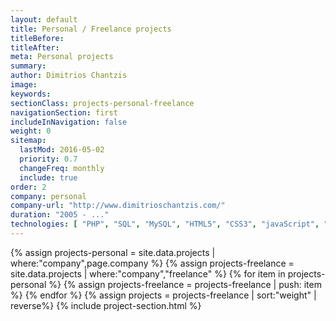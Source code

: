 ```yaml
---
layout: default
title: Personal / Freelance projects
titleBefore:
titleAfter:
meta: Personal projects
summary:
author: Dimitrios Chantzis
image:
keywords:
sectionClass: projects-personal-freelance
navigationSection: first
includeInNavigation: false
weight: 0
sitemap:
  lastMod: 2016-05-02
  priority: 0.7
  changeFreq: monthly
  include: true
order: 2
company: personal
company-url: "http://www.dimitrioschantzis.com/"
duration: "2005 - ..."
technologies: [ "PHP", "SQL", "MySQL", "HTML5", "CSS3", "javaScript", "AJAX", "jQuery", "Drupal7", "XML", "JSON", "Twig", "Git", "Markdown", "Wordpress", "YAML", "Liquid", "Jekyll" ]
---
```


{% assign projects-personal = site.data.projects | where:"company",page.company %}
{% assign projects-freelance = site.data.projects | where:"company","freelance" %}
{% for item in projects-personal %}
  {% assign projects-freelance = projects-freelance | push: item %}
{% endfor %}
{% assign projects = projects-freelance | sort:"weight" | reverse%}
{% include project-section.html %}
